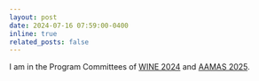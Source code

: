 ```yaml
---
layout: post
date: 2024-07-16 07:59:00-0400
inline: true
related_posts: false
---
```


I am in the Program Committees of [WINE 2024](https://wine2024.org) and [AAMAS 2025](https://aamas2025.org).
